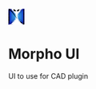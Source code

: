 ![Logo](https://github.com/AntonelloDN/Morpho/blob/master/logo/logo_morpho_32.png)

# Morpho UI
UI to use for CAD plugin
